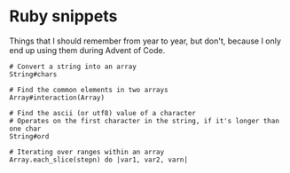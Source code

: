 # Ruby snippets

Things that I should remember from year to year, but don't, because I only end
up using them during Advent of Code.

```
# Convert a string into an array
String#chars
```

```
# Find the common elements in two arrays
Array#interaction(Array)
```

```
# Find the ascii (or utf8) value of a character
# Operates on the first character in the string, if it's longer than one char
String#ord
```

```
# Iterating over ranges within an array
Array.each_slice(stepn) do |var1, var2, varn|
```
